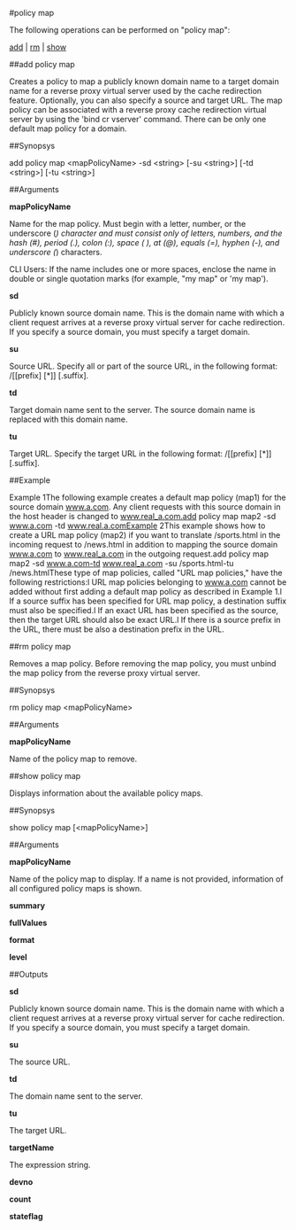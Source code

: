 #policy map

The following operations can be performed on "policy map":


[add](#add-policy-map) | [rm](#rm-policy-map) | [show](#show-policy-map)

##add policy map

Creates a policy to map a publicly known domain name to a target domain name for a reverse proxy virtual server used by the cache redirection feature. Optionally, you can also specify a source and target URL. The map policy can be associated with a reverse proxy cache redirection virtual server by using the 'bind cr vserver' command. There can be only one default map policy for a domain.


##Synopsys

add policy map &lt;mapPolicyName> -sd &lt;string> [-su &lt;string>] [-td &lt;string>] [-tu &lt;string>]


##Arguments

<b>mapPolicyName</b>
Name for the map policy. Must begin with a letter, number, or the underscore (_) character and must consist only of letters, numbers, and the hash (#), period (.), colon (:), space ( ), at (@), equals (=), hyphen (-), and underscore (_) characters.
CLI Users: If the name includes one or more spaces, enclose the name in double or single quotation marks (for example, "my map" or 'my map').

<b>sd</b>
Publicly known source domain name. This is the domain name with which a client request arrives at a reverse proxy virtual server for cache redirection. If you specify a source domain, you must specify a target domain.

<b>su</b>
Source URL. Specify all or part of the source URL, in the following format: /[[prefix] [*]] [.suffix].

<b>td</b>
Target domain name sent to the server. The source domain name is replaced with this domain name.

<b>tu</b>
Target URL. Specify the target URL in the following format: /[[prefix] [*]][.suffix].



##Example

Example 1The following example creates a default map policy (map1) for the source domain www.a.com. Any client requests with this source domain in the host header is changed to www.real_a.com.add policy map map2 -sd www.a.com -td www.real.a.comExample 2This example shows how to create a URL map policy (map2) if you want to translate /sports.html in the incoming request to /news.html in addition to mapping the source domain www.a.com to www.real_a.com in the outgoing request.add policy map map2 -sd www.a.com-td www.real_a.com -su /sports.html-tu /news.htmlThese type of map policies, called "URL map policies," have the following restrictions:l	URL map policies belonging to www.a.com cannot be added without first adding a default map policy as described in Example 1.l	If a source suffix has been specified for URL map policy, a destination suffix must also be specified.l	If an exact URL has been specified as the source, then the target URL should also be exact URL.l	If there is a source prefix in the URL, there must be also a destination prefix in the URL.

##rm policy map

Removes a map policy. Before removing the map policy, you must unbind the map policy from the reverse proxy virtual server.


##Synopsys

rm policy map &lt;mapPolicyName>


##Arguments

<b>mapPolicyName</b>
Name of the policy map to remove.



##show policy map

Displays information about the available policy maps.


##Synopsys

show policy map [&lt;mapPolicyName>]


##Arguments

<b>mapPolicyName</b>
Name of the policy map to display. If a name is not provided, information of all configured policy maps is shown.

<b>summary</b>

<b>fullValues</b>

<b>format</b>

<b>level</b>



##Outputs

<b>sd</b>
Publicly known source domain name. This is the domain name with which a client request arrives at a reverse proxy virtual server for cache redirection. If you specify a source domain, you must specify a target domain.

<b>su</b>
The source URL.

<b>td</b>
The domain name sent to the server.

<b>tu</b>
The target URL.

<b>targetName</b>
The expression string.

<b>devno</b>

<b>count</b>

<b>stateflag</b>




